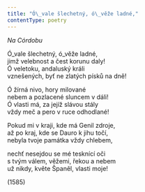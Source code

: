 ```yaml
---
title: "Ó\_vale šlechetný, ó\_věže ladné,"
contentType: poetry
---
```


<section>

_Na Córdobu_

Ó\_vale šlechetný, ó\_věže ladné,  
jimž velebnost a čest korunu daly!  
Ó veletoku, andaluský králi  
vznešených, byť ne zlatých písků na dně!

Ó žírná nivo, hory milované  
nebem a pozlacené sluncem v dáli!  
Ó vlasti má, za jejíž slávou stály  
vždy meč a pero v ruce odhodlané!

Pokud mi v kraji, kde má Genil zdroje,  
až po kraj, kde se Dauro k jihu točí,  
nebyla tvoje památka vždy chlebem,

nechť nesejdou se mé tesknící oči  
s tvým válem, věžemi, řekou a nebem  
už nikdy, květe Španěl, vlasti moje!

(1585)

</section>
